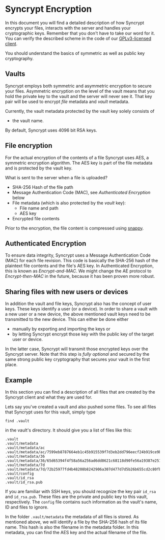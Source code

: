 Syncrypt Encryption
===================

In this document you will find a detailed description of how Syncrypt encrypts
your files, interacts with the server and handles your cryptographic keys.
Remember that you don't have to take our word for it. You can verify the
described scheme in the code of our
[GPLv3-licensed client](https://github.com/syncrypt/client).

You should understand the basics of symmetric as well as public key cryptography.


Vaults
------

Syncrypt employs both symmetric and asymmetric encryption to secure your files.
Asymmetric encryption on the level of the vault means that you hold the private
key to the vault and the server will never see it. That key pair will be used to
encrypt *file* metadata and *vault* metadata.

Currently, the vault metadata protected by the vault key solely consists of

 * the vault name.

By default, Syncrypt uses 4096 bit RSA keys.

File encryption
---------------

For the actual encryption of the contents of a file Syncrypt uses AES, a symmetric
encryption algorithm. The AES key is part of the file metadata and is protected
by the vault key.

What is sent to the server when a file is uploaded?

 * SHA-256 Hash of the file path
 * Message Authentication Code (MAC), see *Authenticated Encryption* below
 * File metadata (which is also protected by the *vault* key):
   * File name and path
   * AES key
 * Encrypted file contents

Prior to the encryption, the file content is compressed using
[snappy](http://google.github.io/snappy/).

Authenticated Encryption
------------------------

To ensure data integrity, Syncrypt uses a Message Authentication Code (MAC) for
each file revision. This code is basically the SHA-256 hash of the plaintext file
contents and the file's AES key. In Authenticated Encryption, this is known as
*Encrypt-and-MAC*. We might change the AE protocol to *Encrypt-then-MAC* in the
future, because it has been proven more robust.

Sharing files with new users or devices
---------------------------------------

In addition the vault and file keys, Syncrypt also has the concept of user
keys. These keys identify a user (or a device). In order to share a vault with
a new user or a new device, the above mentioned vault keys need to be
transmitted to the new device. This can either be done either

 * manually by exporting and importing the keys or
 * by letting Syncrypt encrypt those key with the public key of the target user or device.

In the latter case, Syncrypt will transmit those encrypted keys over the Syncrypt
server. Note that this step is *fully optional* and secured by the same strong
public key cryptography that secures your vault in the first place.


Example
-------

In this section you can find a description of all files that are created by the
Syncrypt client and what they are used for.

Lets say you've created a vault and also pushed some files. To see all files that
Syncrypt uses for this vault, simply type

    find .vault

in the vault's directory. It should give you a list of files like this:

    .vault
    .vault/metadata
    .vault/metadata/ac
    .vault/metadata/ac/7599eb8787664eb1c45b915539f7d3eb2dd796eecf24b919ce9b5b80d930ed
    .vault/metadata/36
    .vault/metadata/36/65d65394f4f58a56a256ad6dd8621c68118d90fe56a19387e251c19cec2d2e
    .vault/metadata/7d
    .vault/metadata/7d/72b25977fd4b48208b8242906a307d477d7d5b26b655cd2c80fb6f12cf7e5f
    .vault/config
    .vault/id_rsa
    .vault/id_rsa.pub

If you are familiar with SSH keys, you should recognize the key pair ``id_rsa``
and ``id_rsa.pub``. These files are the private and public key to this vault,
respectively. The ``config`` file contains such information as the vault's name,
ID and files to ignore.

In the folder ``.vault/metadata`` the metadata of all files is stored. As
mentioned above, we will identify a file by the SHA-256 hash of its file name. This
hash is also the filename in the metadata folder. In this metadata, you can find
the AES key and the actual filename of the file.
